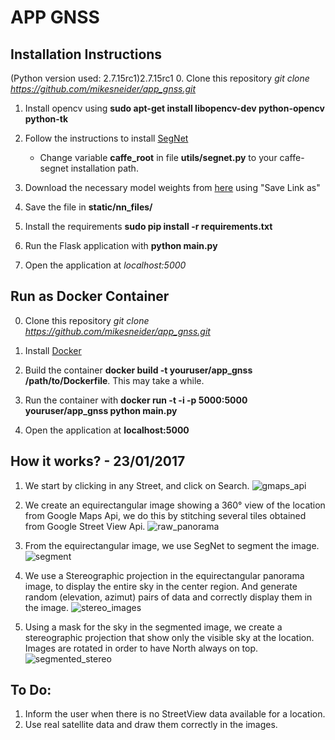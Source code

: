 # APP GNSS

## Installation Instructions
(Python version used: 2.7.15rc1)2.7.15rc1
0. Clone this repository *git clone https://github.com/mikesneider/app_gnss.git*

1. Install opencv using **sudo apt-get install libopencv-dev python-opencv python-tk**

2. Follow the instructions to install [SegNet](https://github.com/alexgkendall/caffe-segnet)
    * Change variable **caffe_root** in file **utils/segnet.py** to your caffe-segnet installation path.

3. Download the necessary model weights from [here](http://mi.eng.cam.ac.uk/%7Eagk34/resources/SegNet/segnet_weights_driving_webdemo.caffemodel) using "Save Link as"

4. Save the file in **static/nn_files/**

5. Install the requirements **sudo pip install -r requirements.txt**

6. Run the Flask application with **python main.py**

7. Open the application at *localhost:5000*

## Run as Docker Container

0. Clone this repository *git clone https://github.com/mikesneider/app_gnss.git*

1. Install [Docker](https://docs.docker.com/engine/installation/)

2. Build the container **docker build -t youruser/app_gnss /path/to/Dockerfile**. This may take a while.

3. Run the container with **docker run -t -i -p 5000:5000 youruser/app_gnss python main.py**

4. Open the application at **localhost:5000**

## How it works? - 23/01/2017

1. We start by clicking in any Street, and click on Search. 
![gmaps_api](https://raw.githubusercontent.com/sandiego206/app_gnss/master/static/images/readme_images/gmaps_api.jpg)

2. We create an equirectangular image showing a 360° view of the location from Google Maps Api, we do this by stitching several tiles obtained from Google Street View Api.
![raw_panorama](https://raw.githubusercontent.com/sandiego206/app_gnss/master/static/images/readme_images/panorama.jpg)

3. From the equirectangular image, we use SegNet to segment the image.
![segment](https://raw.githubusercontent.com/sandiego206/app_gnss/master/static/images/readme_images/segmented.jpg)

4. We use a Stereographic projection in the equirectangular panorama image, to display the entire sky in the center region.
   And generate random (elevation, azimut) pairs of data and correctly display them in the image.
![stereo_images](https://raw.githubusercontent.com/sandiego206/app_gnss/master/static/images/readme_images/stereo.jpg)

5. Using a mask for the sky in the segmented image, we create a stereographic projection that show only the visible sky at the location. Images are rotated in order to have North always on top.
![segmented_stereo](https://raw.githubusercontent.com/sandiego206/app_gnss/master/static/images/readme_images/segmented_stereo.jpg)

## To Do:
1. Inform the user when there is no StreetView data available for a location.
2. Use real satellite data and draw them correctly in the images.


